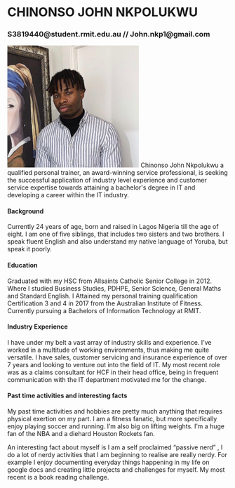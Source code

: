 # CHINONSO JOHN NKPOLUKWU
<H3> S3819440@student.rmit.edu.au // John.nkp1@gmail.com </H3>

<img src="Profilepic.JPG" width=300>
Chinonso John Nkpolukwu a qualified personal trainer, an award-winning service professional, is seeking the successful application of industry level experience and customer service expertise towards attaining a bachelor's degree in IT and developing a career within the IT industry. 



<H4>Background</H4> 
Currently 24 years of age, born and raised in Lagos Nigeria till the age of eight. I am one of five siblings, that includes two sisters and two brothers. I speak fluent English and also understand my native language of Yoruba, but speak it poorly.



<H4>Education</H4>
Graduated with my HSC from Allsaints Catholic Senior College in 2012. Where I studied Business Studies, PDHPE, Senior Science, General Maths and Standard English. I Attained my personal training qualification Certification 3 and 4 in 2017 from the Australian Institute of Fitness. Currently pursuing a Bachelors of Information Technology at RMIT. 



<H4>Industry Experience</H4>
I have under my belt a vast array of industry skills and experience. I’ve worked in a multitude of working environments, thus making me quite versatile. I have sales, customer servicing and insurance experience of over 7 years and looking to venture out into the field of IT. My most recent role was as a claims consultant for HCF in their head office, being in frequent communication with the IT department motivated me for the change.



<H4>Past time activities and interesting facts</H4>
My past time activities and hobbies are pretty much anything that requires physical exertion on my part. I am a fitness fanatic, but more specifically enjoy playing soccer and running. I’m also big on lifting weights. I’m a huge fan of the NBA and a diehard Houston Rockets fan.  

An interesting fact about myself is I am a self proclaimed “passive nerd” , I do a lot of nerdy activities that I am beginning to realise are really nerdy. For example I enjoy documenting everyday things happening in my life on google docs and creating little projects and challenges for myself. My most recent is a book reading challenge.
